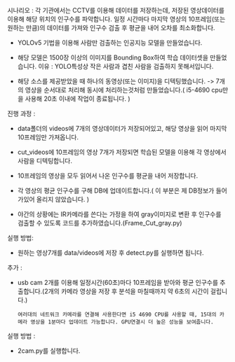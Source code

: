 시나리오 : 
각 기관에서는 CCTV를 이용해 데이터를 저장하는데, 저장된 영상데이터를 이용해 해당 위치의 인구수를 파악합니다.
일정 시간마다 마지막 영상의 10프레임(또는 원하는 만큼)의 데이터를 가져와 인구수 검출 후 평균을 내어 오차를 최소화합니다.


- YOLOv5 기법을 이용해 사람만 검출하는 인공지능 모델을 만들었습니다.

- 해당 모델은 1500장 이상의 이미지를 Bounding Box하여 학습 데이터셋을 만들었습니다.
  이유 : YOLO특성상 작은 사람과 겹친 사람을 검출하지 못해서입니다.
  
- 해당 소스를 제공받았을 때 하나의 동영상(또는 이미지)을 디텍팅했습니다.
  -> 7개의 영상을 순서대로 처리해 동시에 처리하는것처럼 만들었습니다.( i5-4690 cpu만을 사용해 20초 이내에 작업이 종료됩니다. )

진행 과정 :
- data폴더의 videos에 7개의 영상데이터가 저장되어있고, 해당 영상을 읽어 마지막 10프레임만 가져옵니다.
- cut_videos에 10프레임의 영상 7개가 저장되면 학습된 모델을 이용해 각 영상에서 사람을 디텍팅합니다.
- 10프레임의 영상을 모두 읽어서 나온 인구수를 평균을 내어 저장합니다.
- 각 영상의 평균 인구수를 구해 DB에 업데이트합니다.( 이 부분은 제 DB정보가 들어가있어 올리지 않았습니다. )

- 야간의 상황에는 IR카메라를 쓴다는 가정을 하여 gray이미지로 변환 후 인구수를 검출할 수 있도록 코드를 추가하였습니다.(Frame_Cut_gray.py)

실행 방법: 
- 원하는 영상7개를 data/videos에 저장 후 detect.py를 실행하면 됩니다.
          
          
추가 :
- usb cam 2개를 이용해 일정시간(60초)마다 10프레임을 받아와 평균 인구수를 추출합니다.(2개의 카메라 영상을 저장 후 분석을 마칠때까지 약 6초의 시간이 걸립니다.)
      
      여러대의 네트워크 카메라를 연결해 사용한다면 i5 4690 CPU를 사용할 때, 15대의 카메라 영상을 1분마다 업데이트 가능합니다. GPU연결시 더 높은 성능을 보여줍니다.
실행 방법 :
- 2cam.py를 실행합니다.
